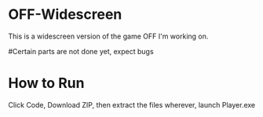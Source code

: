# OFF-Widescreen
This is a widescreen version of the game OFF I'm working on.

#Certain parts are not done yet, expect bugs

# How to Run
Click Code, Download ZIP, then extract the files wherever, launch Player.exe
